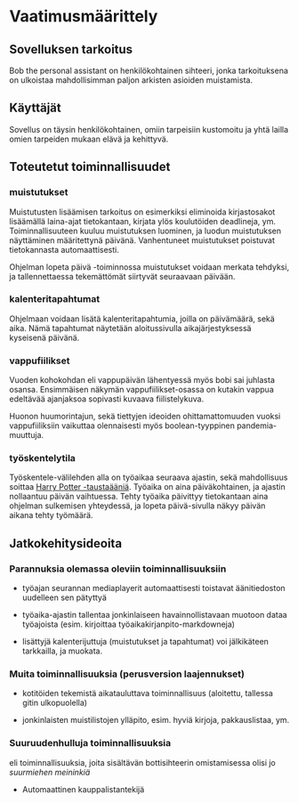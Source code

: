 # Vaatimusmäärittely

## Sovelluksen tarkoitus

Bob the personal assistant on henkilökohtainen sihteeri, jonka tarkoituksena on ulkoistaa mahdollisimman paljon arkisten asioiden muistamista.

## Käyttäjät

Sovellus on täysin henkilökohtainen, omiin tarpeisiin kustomoitu ja yhtä lailla omien tarpeiden mukaan elävä ja kehittyvä.

## Toteutetut toiminnallisuudet

### muistutukset

Muistutusten lisäämisen tarkoitus on esimerkiksi eliminoida kirjastosakot lisäämällä laina-ajat tietokantaan, kirjata ylös koulutöiden deadlineja, ym. Toiminnallisuuteen kuuluu muistutuksen luominen, ja luodun muistutuksen näyttäminen määritettynä päivänä. Vanhentuneet muistutukset poistuvat tietokannasta automaattisesti.

Ohjelman lopeta päivä -toiminnossa muistutukset voidaan merkata tehdyksi, ja tallennettaessa tekemättömät siirtyvät seuraavaan päivään.

### kalenteritapahtumat

Ohjelmaan voidaan lisätä kalenteritapahtumia, joilla on päivämäärä, sekä aika. Nämä tapahtumat näytetään aloitussivulla aikajärjestyksessä kyseisenä päivänä.

### vappufiilikset

Vuoden kohokohdan eli vappupäivän lähentyessä myös bobi sai juhlasta osansa. Ensimmäisen näkymän vappufiilikset-osassa on kutakin vappua edeltävää ajanjaksoa sopivasti kuvaava fiilistelykuva.

Huonon huumorintajun, sekä tiettyjen ideoiden ohittamattomuuden vuoksi vappufiiliksiin vaikuttaa olennaisesti myös boolean-tyyppinen pandemia-muuttuja.

### työskentelytila

Työskentele-välilehden alla on työaikaa seuraava ajastin, sekä mahdollisuus soittaa [Harry Potter -taustaääniä](https://www.ambient-mixer.com/). Työaika on aina päiväkohtainen, ja ajastin nollaantuu päivän vaihtuessa. Tehty työaika päivittyy tietokantaan aina ohjelman sulkemisen yhteydessä, ja lopeta päivä-sivulla näkyy päivän aikana tehty työmäärä.

## Jatkokehitysideoita
 ### Parannuksia olemassa oleviin toiminnallisuuksiin
 * työajan seurannan mediaplayerit automaattisesti toistavat äänitiedoston uudelleen sen pätyttyä
 
 * työaika-ajastin tallentaa jonkinlaiseen havainnollistavaan muotoon dataa työajoista (esim. kirjoittaa työaikakirjanpito-markdowneja)
 
 * lisättyjä kalenterijuttuja (muistutukset ja tapahtumat) voi jälkikäteen tarkkailla, ja muokata.

 ### Muita toiminnallisuuksia (perusversion laajennukset)

 * kotitöiden tekemistä aikatauluttava toiminnallisuus (aloitettu, tallessa gitin ulkopuolella)
 
 * jonkinlaisten muistilistojen ylläpito, esim. hyviä kirjoja, pakkauslistaa, ym.

### Suuruudenhulluja toiminnallisuuksia

eli toiminnallisuuksia, joita sisältävän bottisihteerin omistamisessa olisi jo *suurmiehen meininkiä*

* Automaattinen kauppalistantekijä
